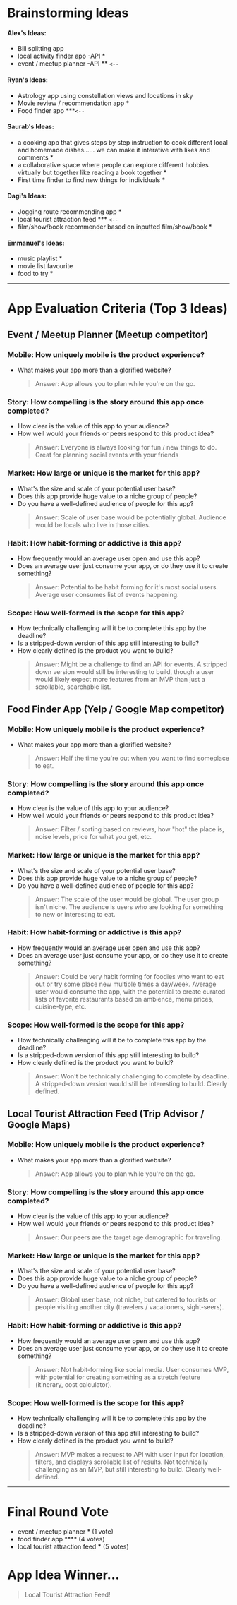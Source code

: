 # Brainstorming Ideas

#### Alex's Ideas:

- Bill splitting app
- local activity finder app -API \*
- event / meetup planner -API \*\* `<--`

#### Ryan's Ideas:

- Astrology app using constellation views and locations in sky
- Movie review / recommendation app \*
- Food finder app \*\*\*`<--`

#### Saurab's Ideas:

- a cooking app that gives steps by step instruction to cook different local and homemade dishes...... we can make it interative with likes and comments \*
- a collaborative space where people can explore different hobbies virtually but together like reading a book together \*
- First time finder to find new things for individuals \*

#### Dagi's Ideas:

- Jogging route recommending app \*
- local tourist attraction feed \*\*\* `<--`
- film/show/book recommender based on inputted film/show/book \*

#### Emmanuel's Ideas:

- music playlist \*
- movie list favourite
- food to try \*

---

# App Evaluation Criteria (Top 3 Ideas)

## Event / Meetup Planner (Meetup competitor)

### Mobile: How uniquely mobile is the product experience?

- What makes your app more than a glorified website?
  > Answer: App allows you to plan while you're on the go.

### Story: How compelling is the story around this app once completed?

- How clear is the value of this app to your audience?
- How well would your friends or peers respond to this product idea?
  > Answer: Everyone is always looking for fun / new things to do. Great for planning social events with your friends

### Market: How large or unique is the market for this app?

- What's the size and scale of your potential user base?
- Does this app provide huge value to a niche group of people?
- Do you have a well-defined audience of people for this app?
  > Answer: Scale of user base would be potentially global. Audience would be locals who live in those cities.

### Habit: How habit-forming or addictive is this app?

- How frequently would an average user open and use this app?
- Does an average user just consume your app, or do they use it to create something?
  > Answer: Potential to be habit forming for it's most social users. Average user consumes list of events happening.

### Scope: How well-formed is the scope for this app?

- How technically challenging will it be to complete this app by the deadline?
- Is a stripped-down version of this app still interesting to build?
- How clearly defined is the product you want to build?
  > Answer: Might be a challenge to find an API for events. A stripped down version would still be interesting to build, though a user would likely expect more features from an MVP than just a scrollable, searchable list.

## Food Finder App (Yelp / Google Map competitor)

### Mobile: How uniquely mobile is the product experience?

- What makes your app more than a glorified website?
  > Answer: Half the time you're out when you want to find someplace to eat.

### Story: How compelling is the story around this app once completed?

- How clear is the value of this app to your audience?
- How well would your friends or peers respond to this product idea?
  > Answer: Filter / sorting based on reviews, how "hot" the place is, noise levels, price for what you get, etc.

### Market: How large or unique is the market for this app?

- What's the size and scale of your potential user base?
- Does this app provide huge value to a niche group of people?
- Do you have a well-defined audience of people for this app?
  > Answer: The scale of the user would be global. The user group isn't niche. The audience is users who are looking for something to new or interesting to eat.

### Habit: How habit-forming or addictive is this app?

- How frequently would an average user open and use this app?
- Does an average user just consume your app, or do they use it to create something?
  > Answer: Could be very habit forming for foodies who want to eat out or try some place new multiple times a day/week. Average user would consume the app, with the potential to create curated lists of favorite restaurants based on ambience, menu prices, cuisine-type, etc.

### Scope: How well-formed is the scope for this app?

- How technically challenging will it be to complete this app by the deadline?
- Is a stripped-down version of this app still interesting to build?
- How clearly defined is the product you want to build?
  > Answer: Won't be technically challenging to complete by deadline. A stripped-down version would still be interesting to build. Clearly defined.

## Local Tourist Attraction Feed (Trip Advisor / Google Maps)

### Mobile: How uniquely mobile is the product experience?

- What makes your app more than a glorified website?
  > Answer: App allows you to plan while you're on the go.

### Story: How compelling is the story around this app once completed?

- How clear is the value of this app to your audience?
- How well would your friends or peers respond to this product idea?
  > Answer: Our peers are the target age demographic for traveling.

### Market: How large or unique is the market for this app?

- What's the size and scale of your potential user base?
- Does this app provide huge value to a niche group of people?
- Do you have a well-defined audience of people for this app?
  > Answer: Global user base, not niche, but catered to tourists or people visiting another city (travelers / vacationers, sight-seers).

### Habit: How habit-forming or addictive is this app?

- How frequently would an average user open and use this app?
- Does an average user just consume your app, or do they use it to create something?
  > Answer: Not habit-forming like social media. User consumes MVP, with potential for creating something as a stretch feature (itinerary, cost calculator).

### Scope: How well-formed is the scope for this app?

- How technically challenging will it be to complete this app by the deadline?
- Is a stripped-down version of this app still interesting to build?
- How clearly defined is the product you want to build?
  > Answer: MVP makes a request to API with user input for location, filters, and displays scrollable list of results. Not technically challenging as an MVP, but still interesting to build. Clearly well-defined.

---

# Final Round Vote

- event / meetup planner \* (1 vote)
- food finder app \*\*\*\* (4 votes)
- local tourist attraction feed **\*** (5 votes)

# App Idea Winner...

> Local Tourist Attraction Feed!
